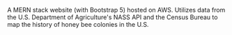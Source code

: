 A MERN stack website (with Bootstrap 5) hosted on AWS. Utilizes data from the U.S. Department of Agriculture's NASS API and the Census Bureau to map the history of honey bee colonies in the U.S.
